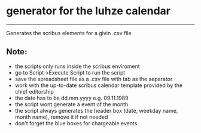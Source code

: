 # generator for the luhze calendar
---
Generates the scribus elements for a givin .csv file

## Note:
* the scripts only runs inside the scribus enviroment
* go to Script->Execute Script to run the script
* save the spreadsheet file as a .csv file with tab as the separator
* work with the up-to-date scribus calendar template provided by the chief editorship
* the date has to be dd.mm.yyyy e.g. 09.11.1989
* the script wont generate a event of the month
* the script always generates the header box (date, weekday name, month name), remove it if not needed
* don't forget the blue boxes for chargeable events

